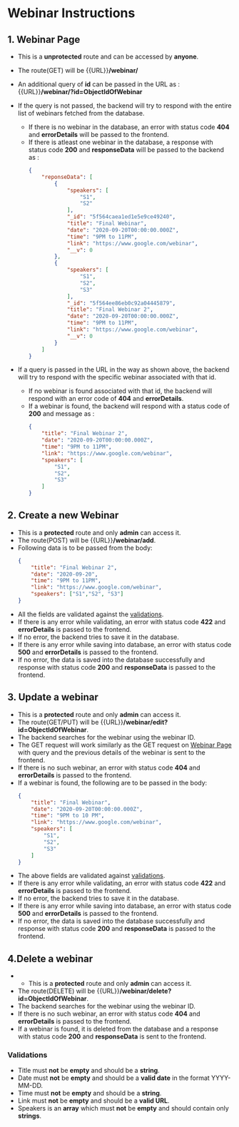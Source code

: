 # Webinar Instructions

## 1. Webinar Page

* This is a **unprotected** route and can be accessed by **anyone**.
* The route(GET) will be {{URL}}**/webinar/**
* An additional query of **id** can be passed in the URL as : {{URL}}**/webinar/?id=ObjectIdOfWebinar**
* If the query is not passed, the backend will try to respond with the entire list of webinars fetched from the database.
    * If there is no webinar in the database, an error with status code **404** and **errorDetails** will be passed to the frontend.
    * If there is atleast one webinar in the database, a response with status code **200** and **responseData** will be passed to the backend as :
        ```json
        {
            "reponseData": [
                {
                    "speakers": [
                        "S1",
                        "S2"
                    ],
                    "_id": "5f564caea1ed1e5e9ce49240",
                    "title": "Final Webinar",
                    "date": "2020-09-20T00:00:00.000Z",
                    "time": "9PM to 11PM",
                    "link": "https://www.google.com/webinar",
                    "__v": 0
                },
                {
                    "speakers": [
                        "S1",
                        "S2",
                        "S3"
                    ],
                    "_id": "5f564ee86eb0c92a04445879",
                    "title": "Final Webinar 2",
                    "date": "2020-09-20T00:00:00.000Z",
                    "time": "9PM to 11PM",
                    "link": "https://www.google.com/webinar",
                    "__v": 0
                }
            ]
        }
        ```

* If a query is passed in the URL in the way as shown above, the backend will try to respond with the specific webinar associated with that id.
    * If no webinar is found associated with that id, the backend will respond with an error code of **404** and **errorDetails**.
    * If a webinar is found, the backend will respond with a status code of **200** and message as :
        ```json
        {
            "title": "Final Webinar 2",
            "date": "2020-09-20T00:00:00.000Z",
            "time": "9PM to 11PM",
            "link": "https://www.google.com/webinar",
            "speakers": [
                "S1",
                "S2",
                "S3"
            ]
        }
        ```

## 2. Create a new Webinar

* This is a **protected** route and only **admin** can access it.
* The route(POST) will be {{URL}}**/webinar/add**.
* Following data is to be passed from the body:
    ```json
    {
        "title": "Final Webinar 2",
        "date": "2020-09-20",
        "time": "9PM to 11PM",
        "link": "https://www.google.com/webinar",
        "speakers": ["S1","S2", "S3"]
    }
    ```
* All the fields are validated against the [validations](#validations).
* If there is any error while validating, an error with status code **422** and **errorDetails** is passed to the frontend.
* If no error, the backend tries to save it in the database.
* If there is any error while saving into database, an error with status code **500** and **errorDetails** is passed to the frontend.
* If no error, the data is saved into the database successfully and response with status code **200** and **responseData** is passed to the frontend.

## 3. Update a webinar

* This is a **protected** route and only **admin** can access it.
* The route(GET/PUT) will be {{URL}}**/webinar/edit?id=ObjectIdOfWebinar**.
* The backend searches for the webinar using the webinar ID.
* The GET request will work similarly as the GET request on [Webinar Page](#1-webinar-page) with query and the previous details of the webinar is sent to the frontend.
* If there is no such webinar, an error with status code **404** and **errorDetails** is passed to the frontend.
* If a webinar is found, the following are to be passed in the body: 
    ```json
    {
        "title": "Final Webinar",
        "date": "2020-09-20T00:00:00.000Z",
        "time": "9PM to 10 PM",
        "link": "https://www.google.com/webinar",
        "speakers": [
            "S1",
            "S2",
            "S3"
        ]
    }
    ```
* The above fields are validated against [validations](#validations).
* If there is any error while validating, an error with status code **422** and **errorDetails** is passed to the frontend.
* If no error, the backend tries to save it in the database.
* If there is any error while saving into database, an error with status code **500** and **errorDetails** is passed to the frontend.
* If no error, the data is saved into the database successfully and response with status code **200** and **responseData** is passed to the frontend.

## 4.Delete a webinar

* * This is a **protected** route and only **admin** can access it.
* The route(DELETE) will be {{URL}}**/webinar/delete?id=ObjectIdOfWebinar**.
* The backend searches for the webinar using the webinar ID.
* If there is no such webinar, an error with status code **404** and **errorDetails** is passed to the frontend.
* If a webinar is found, it is deleted from the database and a response with status code **200** and **responseData** is sent to the frontend.

### Validations

* Title must **not** be **empty** and should be a **string**.
* Date must **not** be **empty** and should be a **valid date** in the format YYYY-MM-DD.
* Time must **not** be **empty** and should be a **string**.
* Link must **not** be **empty** and should be a **valid URL**.
* Speakers is an **array** which must **not** be **empty** and should contain only **strings**.